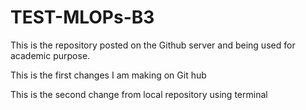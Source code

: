 
# TEST-MLOPs-B3
This is the repository posted on the Github server and being used for academic purpose.

This is the first changes I am making on Git hub

This is the second change from local repository using terminal

